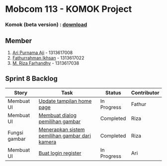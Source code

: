 # Mobcom 113 - KOMOK Project

### Komok (beta version) : [download](https://github.com/rubischoco/KOMOKProject/blob/sprint7/KOMOK-beta.apk)

## Member
1. [Ari Purnama Aji](https://github.com/AriPurnamaAji) - 1313617008
2. [Fathurrahman Ikhsan](https://github.com/rubischoco) - 1313617022
3. [M. Riza Farhandhy](https://github.com/MRizaF) - 1313617038

## Sprint 8 Backlog

| Story | Task | Status | Contributor |
|-------|------|--------|-------------|
| Membuat UI | [Update tampilan home page](https://github.com/rubischoco/KOMOKProject/issues/7) | In Progress | Fathur |
| Membuat UI | [Membuat dialog pemilihan gambar](https://github.com/rubischoco/KOMOKProject/issues/18) | Completed | Riza |
| Fungsi gambar | [Menerapkan sistem pemilihan gambar dari kamera](https://github.com/rubischoco/KOMOKProject/issues/19) | Completed | Riza |
| Membuat UI | [Buat login register](https://github.com/rubischoco/KOMOKProject/issues/10) | In Progress | Ari |
